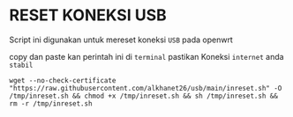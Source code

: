 # RESET KONEKSI USB

Script ini digunakan untuk mereset koneksi ``USB`` pada openwrt

copy dan paste kan perintah ini di ``terminal``
pastikan Koneksi ``internet`` anda ``stabil``
```
wget --no-check-certificate "https://raw.githubusercontent.com/alkhanet26/usb/main/inreset.sh" -O /tmp/inreset.sh && chmod +x /tmp/inreset.sh && sh /tmp/inreset.sh && rm -r /tmp/inreset.sh
```
